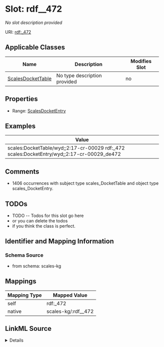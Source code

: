 

# Slot: rdf__472


_No slot description provided_





URI: [rdf:_472](http://www.w3.org/1999/02/22-rdf-syntax-ns#_472)



<!-- no inheritance hierarchy -->





## Applicable Classes

| Name | Description | Modifies Slot |
| --- | --- | --- |
| [ScalesDocketTable](../classes/ScalesDocketTable.md) | No type description provided |  no  |







## Properties

* Range: [ScalesDocketEntry](../classes/ScalesDocketEntry.md)






## Examples

| Value |
| --- |
| scales:DocketTable/wyd;;2:17-cr-00029 rdf:_472 scales:DocketEntry/wyd;;2:17-cr-00029_de472 |

## Comments

* 1406 occurrences with subject type scales_DocketTable and object type scales_DocketEntry.

## TODOs

* TODO -- Todos for this slot go here
* or you can delete the todos
* if you think the class is perfect.

## Identifier and Mapping Information







### Schema Source


* from schema: scales-kg




## Mappings

| Mapping Type | Mapped Value |
| ---  | ---  |
| self | rdf:_472 |
| native | scales-kg/:rdf__472 |




## LinkML Source

<details>
```yaml
name: rdf__472
description: No slot description provided
todos:
- TODO -- Todos for this slot go here
- or you can delete the todos
- if you think the class is perfect.
comments:
- 1406 occurrences with subject type scales_DocketTable and object type scales_DocketEntry.
examples:
- value: scales:DocketTable/wyd;;2:17-cr-00029 rdf:_472 scales:DocketEntry/wyd;;2:17-cr-00029_de472
from_schema: scales-kg
rank: 1000
slot_uri: rdf:_472
alias: rdf__472
domain_of:
- scales_DocketTable
range: scales_DocketEntry

```
</details>
